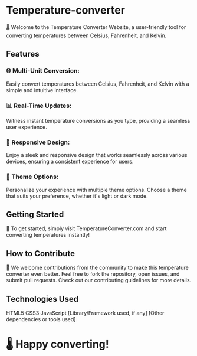 # Temperature-converter
🌡️ Welcome to the Temperature Converter Website, a user-friendly tool for converting temperatures between Celsius, Fahrenheit, and Kelvin.

## Features

### 🌐 Multi-Unit Conversion: 
Easily convert temperatures between Celsius, Fahrenheit, and Kelvin with a simple and intuitive interface.

### 📊 Real-Time Updates: 
Witness instant temperature conversions as you type, providing a seamless user experience.

### 🎨 Responsive Design: 
Enjoy a sleek and responsive design that works seamlessly across various devices, ensuring a consistent experience for users.

### 🌈 Theme Options: 
Personalize your experience with multiple theme options. Choose a theme that suits your preference, whether it's light or dark mode.

## Getting Started
🚀 To get started, simply visit TemperatureConverter.com and start converting temperatures instantly!

## How to Contribute
🤝 We welcome contributions from the community to make this temperature converter even better. Feel free to fork the repository, open issues, and submit pull requests. Check out our contributing guidelines for more details.

## Technologies Used
HTML5
CSS3
JavaScript
[Library/Framework used, if any]
[Other dependencies or tools used]

# 🌡️ Happy converting!
